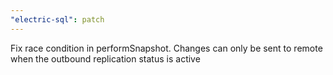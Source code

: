 ```yaml
---
"electric-sql": patch
---
```


Fix race condition in performSnapshot. Changes can only be sent to remote when the outbound replication status is active
